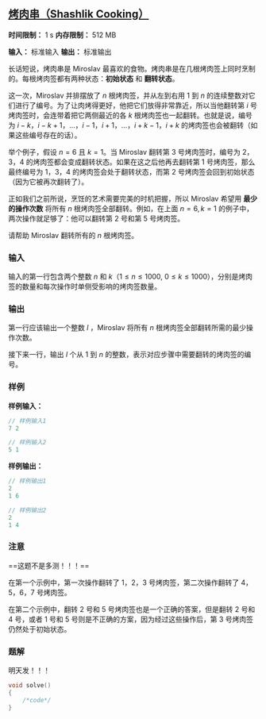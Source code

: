 ## [烤肉串（Shashlik Cooking）](https://codeforces.com/contest/1040/problem/B)

**时间限制：** 1 s
**内存限制：** 512 MB

**输入：** 标准输入
**输出：** 标准输出



长话短说，烤肉串是 Miroslav 最喜欢的食物。烤肉串是在几根烤肉签上同时烹制的。每根烤肉签都有两种状态：**初始状态** 和 **翻转状态**。

这一次，Miroslav 并排摆放了 $n$ 根烤肉签，并从左到右用 $1$ 到 $n$ 的连续整数对它们进行了编号。为了让肉烤得更好，他把它们放得非常靠近，所以当他翻转第 $i$ 号烤肉签时，会连带着把它两侧最近的各 $k$ 根烤肉签也一起翻转。也就是说，编号为 $i - k$，$i - k + 1$，$...$，$i - 1$，$i + 1$，$...$，$i + k - 1$，$i + k$ 的烤肉签也会被翻转（如果这些编号存在的话）。

举个例子，假设 $n = 6$ 且 $k = 1$。当 Miroslav 翻转第 $3$ 号烤肉签时，编号为 $2$，$3$，$4$ 的烤肉签都会变成翻转状态。如果在这之后他再去翻转第 $1$ 号烤肉签，那么最终编号为 $1$，$3$，$4$ 的烤肉签会处于翻转状态，而第 $2$ 号烤肉签会回到初始状态（因为它被再次翻转了）。

正如我们之前所说，烹饪的艺术需要完美的时机把握，所以 Miroslav 希望用 **最少的操作次数** 将所有 $n$ 根烤肉签全部翻转。例如，在上面 $n = 6, k = 1$ 的例子中，两次操作就足够了：他可以翻转第 $2$ 号和第 $5$ 号烤肉签。

请帮助 Miroslav 翻转所有的 $n$ 根烤肉签。







### 输入

输入的第一行包含两个整数 $n$ 和 $k$（$1 \leq n \leq 1000$, $0 \leq k \leq 1000$），分别是烤肉签的数量和每次操作时单侧受影响的烤肉签数量。





### 输出

第一行应该输出一个整数 $l$ ，Miroslav 将所有 $n$ 根烤肉签全部翻转所需的最少操作次数。

接下来一行，输出 $l$ 个从 $1$ 到 $n$ 的整数，表示对应步骤中需要翻转的烤肉签的编号。





### 样例

**样例输入：**

```cpp
// 样例输入1
7 2

// 样例输入2
5 1
```



**样例输出：**

```cpp
// 样例输出1
2  
1 6

// 样例输出2
2  
1 4
```





### 注意

==这题不是多测！！！==
  
在第一个示例中，第一次操作翻转了 $1$，$2$，$3$ 号烤肉签，第二次操作翻转了 $4$，$5$，$6$，$7$ 号烤肉签。

在第二个示例中，翻转 $2$ 号和 $5$ 号烤肉签也是一个正确的答案，但是翻转 $2$ 号和 $4$ 号，或者 $1$ 号和 $5$ 号则是不正确的方案，因为经过这些操作后，第 $3$ 号烤肉签仍然处于初始状态。





### 题解

明天发！！！



```cpp
void solve()  
{  
    /*code*/
}
```